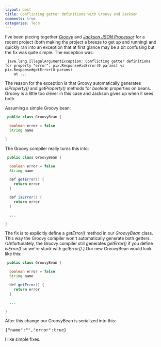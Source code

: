 ```yaml
--- 
layout: post
title: Conflicting getter definitions with Groovy and Jackson
comments: true
categories: Tech
---
```

I've been piecing together <em><a href="http://groovy.codehaus.org/">Groovy</a></em> and <a href="http://jackson.codehaus.org/"><em>Jackson JSON Processor</em></a> for a recent project (both making the project a breeze to get up and running) and quickly ran into an exception that at first glance may be a bit confusing but the fix was quite simple. The exception was:
``` plain 
 java.lang.IllegalArgumentException: Conflicting getter definitions for property "error": pix.Response#isError(0 params) vs pix.Response#getError(0 params)
	at ... 
```
The reason for the exception is that Groovy automatically generates <em>isProperty()</em> and <em>getProperty()</em> methods for <em>boolean</em> properties on beans. Groovy is a little too clever in this case and Jackson gives up when it sees both.

Assuming a simple Groovy bean:
``` java 
 public class GroovyBean {

  boolean error = false
  String name

} 
```
The Groovy compiler really turns this into:
``` java 
 public class GroovyBean {

  boolean error = false
  String name

  def getError() {
    return error
  }

  def isError() {
    return error
  }

  ...

} 
```
The fix is to explicitly define a <em>getError()</em> method in our <em>GroovyBean</em> class. This way the Groovy compiler won't automatically generate both getters. (Unfortunately, the Groovy compiler still generates <em>getError() </em>if you define <em>isError()</em> so we're stuck with <em>getError().)</em> Our new GroovyBean would look like this:
``` java 
 public class GroovyBean {

  boolean error = false
  String name

  def getError() {
    return error
  }

  ...

} 
```
<em></em> After this change our GroovyBean is serialized into this:
<pre>{"name":"","error":true}</pre>
I like simple fixes.
